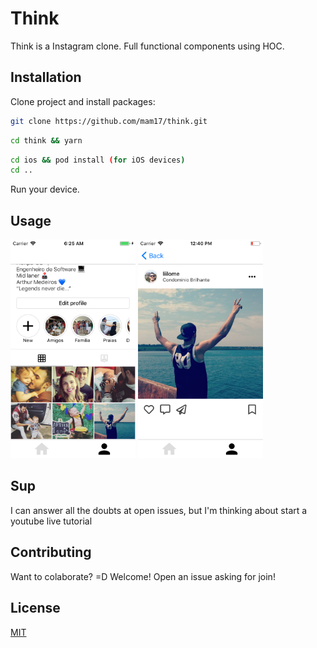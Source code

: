 # Think

Think is a Instagram clone. Full functional components using HOC.
## Installation

Clone project and install packages:

```bash
git clone https://github.com/mam17/think.git
```
```bash
cd think && yarn
```
```bash
cd ios && pod install (for iOS devices)
cd ..
```


Run your device.

## Usage
<img src="/images/stage1.png" width="200" height="350"  > <img src="/images/stage2.png" width="200" height="350"  >

## Sup
I can answer all the doubts at open issues, but I'm thinking about start a youtube live tutorial

## Contributing
Want to colaborate? =D Welcome! Open an issue asking for join!

## License
[MIT](https://choosealicense.com/licenses/mit/)
